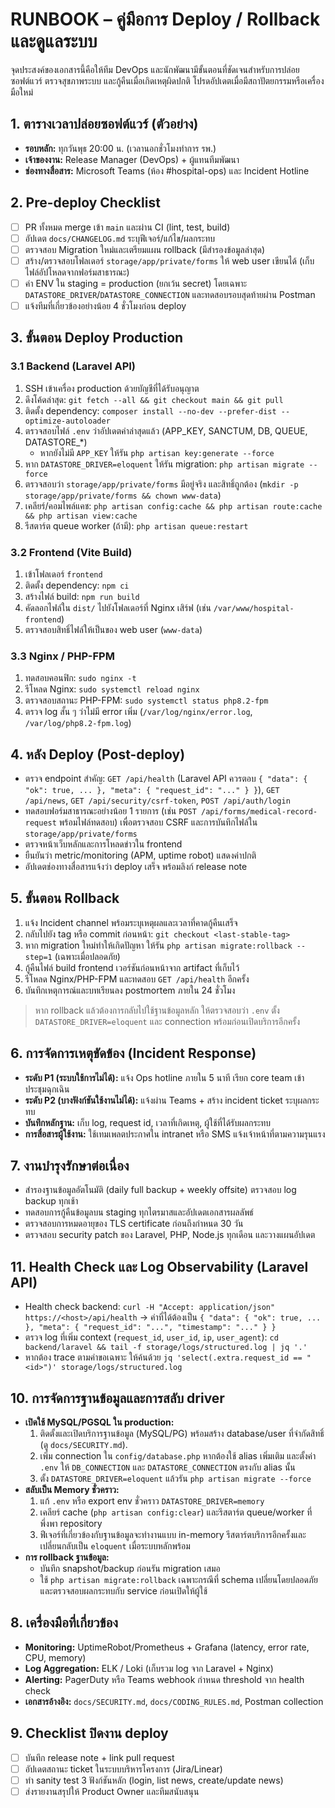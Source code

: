﻿# RUNBOOK – คู่มือการ Deploy / Rollback และดูแลระบบ

จุดประสงค์ของเอกสารนี้คือให้ทีม DevOps และนักพัฒนามีขั้นตอนที่ชัดเจนสำหรับการปล่อยซอฟต์แวร์ ตรวจสุขภาพระบบ และกู้คืนเมื่อเกิดเหตุผิดปกติ โปรดอัปเดตเมื่อมีสถาปัตยกรรมหรือเครื่องมือใหม่

## 1. ตารางเวลาปล่อยซอฟต์แวร์ (ตัวอย่าง)
- **รอบหลัก:** ทุกวันพุธ 20:00 น. (เวลานอกชั่วโมงทำการ รพ.)
- **เจ้าของงาน:** Release Manager (DevOps) + ผู้แทนทีมพัฒนา
- **ช่องทางสื่อสาร:** Microsoft Teams (ห้อง #hospital-ops) และ Incident Hotline

## 2. Pre-deploy Checklist
- [ ] PR ทั้งหมด merge เข้า `main` และผ่าน CI (lint, test, build)
- [ ] อัปเดต `docs/CHANGELOG.md` ระบุฟีเจอร์/แก้ไข/ผลกระทบ
- [ ] ตรวจสอบ Migration ใหม่และเตรียมแผน rollback (มีสำรองข้อมูลล่าสุด)
- [ ] สร้าง/ตรวจสอบโฟลเดอร์ `storage/app/private/forms` ให้ web user เขียนได้ (เก็บไฟล์อัปโหลดจากฟอร์มสาธารณะ)
- [ ] ค่า ENV ใน staging = production (ยกเว้น secret) โดยเฉพาะ `DATASTORE_DRIVER`/`DATASTORE_CONNECTION` และทดสอบรอบสุดท้ายผ่าน Postman
- [ ] แจ้งทีมที่เกี่ยวข้องอย่างน้อย 4 ชั่วโมงก่อน deploy

## 3. ขั้นตอน Deploy Production

### 3.1 Backend (Laravel API)
1. SSH เข้าเครื่อง production ด้วยบัญชีที่ได้รับอนุญาต
2. ดึงโค้ดล่าสุด: `git fetch --all && git checkout main && git pull`
3. ติดตั้ง dependency: `composer install --no-dev --prefer-dist --optimize-autoloader`
4. ตรวจสอบไฟล์ `.env` ว่าอัปเดตค่าล่าสุดแล้ว (APP_KEY, SANCTUM, DB, QUEUE, DATASTORE\_*)
   - หากยังไม่มี `APP_KEY` ให้รัน `php artisan key:generate --force`
5. หาก `DATASTORE_DRIVER=eloquent` ให้รัน migration: `php artisan migrate --force`
6. ตรวจสอบว่า `storage/app/private/forms` มีอยู่จริง และสิทธิ์ถูกต้อง (`mkdir -p storage/app/private/forms && chown www-data`) 
7. เคลียร์/คอมไพล์แคช: `php artisan config:cache && php artisan route:cache && php artisan view:cache`
8. รีสตาร์ต queue worker (ถ้ามี): `php artisan queue:restart`

### 3.2 Frontend (Vite Build)
1. เข้าโฟลเดอร์ `frontend`
2. ติดตั้ง dependency: `npm ci`
3. สร้างไฟล์ build: `npm run build`
4. คัดลอกไฟล์ใน `dist/` ไปยังโฟลเดอร์ที่ Nginx เสิร์ฟ (เช่น `/var/www/hospital-frontend`)
5. ตรวจสอบสิทธิ์ไฟล์ให้เป็นของ web user (`www-data`)

### 3.3 Nginx / PHP-FPM
1. ทดสอบคอนฟิก: `sudo nginx -t`
2. รีโหลด Nginx: `sudo systemctl reload nginx`
3. ตรวจสอบสถานะ PHP-FPM: `sudo systemctl status php8.2-fpm`
4. ตรวจ log สั้น ๆ ว่าไม่มี error เพิ่ม (`/var/log/nginx/error.log`, `/var/log/php8.2-fpm.log`)

## 4. หลัง Deploy (Post-deploy)
- ตรวจ endpoint สำคัญ: `GET /api/health` (Laravel API ควรตอบ `{ "data": { "ok": true, ... }, "meta": { "request_id": "..." } }`), `GET /api/news`, `GET /api/security/csrf-token`, `POST /api/auth/login`
- ทดสอบฟอร์มสาธารณะอย่างน้อย 1 รายการ (เช่น `POST /api/forms/medical-record-request` พร้อมไฟล์ทดสอบ) เพื่อตรวจสอบ CSRF และการบันทึกไฟล์ใน `storage/app/private/forms`
- ตรวจหน้าเว็บหลักและการโหลดข่าวใน frontend
- ยืนยันว่า metric/monitoring (APM, uptime robot) แสดงค่าปกติ
- อัปเดตช่องทางสื่อสารแจ้งว่า deploy เสร็จ พร้อมลิงก์ release note

## 5. ขั้นตอน Rollback
1. แจ้ง Incident channel พร้อมระบุเหตุผลและเวลาที่คาดกู้คืนเสร็จ
2. กลับไปยัง tag หรือ commit ก่อนหน้า: `git checkout <last-stable-tag>`
3. หาก migration ใหม่ทำให้เกิดปัญหา ให้รัน `php artisan migrate:rollback --step=1` (เฉพาะเมื่อปลอดภัย)
4. กู้คืนไฟล์ build frontend เวอร์ชันก่อนหน้าจาก artifact ที่เก็บไว้
5. รีโหลด Nginx/PHP-FPM และทดสอบ `GET /api/health` อีกครั้ง
6. บันทึกเหตุการณ์และบทเรียนลง postmortem ภายใน 24 ชั่วโมง

> หาก rollback แล้วต้องการกลับไปใช้ฐานข้อมูลหลัก ให้ตรวจสอบว่า `.env` ตั้ง `DATASTORE_DRIVER=eloquent` และ connection พร้อมก่อนเปิดบริการอีกครั้ง

## 6. การจัดการเหตุขัดข้อง (Incident Response)
- **ระดับ P1 (ระบบใช้การไม่ได้):** แจ้ง Ops hotline ภายใน 5 นาที เรียก core team เข้าประชุมฉุกเฉิน
- **ระดับ P2 (บางฟังก์ชันใช้งานไม่ได้):** แจ้งผ่าน Teams + สร้าง incident ticket ระบุผลกระทบ
- **บันทึกหลักฐาน:** เก็บ log, request id, เวลาที่เกิดเหตุ, ผู้ใช้ที่ได้รับผลกระทบ
- **การสื่อสารผู้ใช้งาน:** ใช้เทมเพลตประกาศใน intranet หรือ SMS แจ้งเจ้าหน้าที่ตามความรุนแรง

## 7. งานบำรุงรักษาต่อเนื่อง
- สำรองฐานข้อมูลอัตโนมัติ (daily full backup + weekly offsite) ตรวจสอบ log backup ทุกเช้า
- ทดสอบการกู้คืนข้อมูลบน staging ทุกไตรมาสและอัปเดตเอกสารผลลัพธ์
- ตรวจสอบการหมดอายุของ TLS certificate ก่อนถึงกำหนด 30 วัน
- ตรวจสอบ security patch ของ Laravel, PHP, Node.js ทุกเดือน และวางแผนอัปเดต

## 11. Health Check และ Log Observability (Laravel API)
- Health check backend: `curl -H "Accept: application/json" https://<host>/api/health` → ค่าที่ได้ต้องเป็น `{ "data": { "ok": true, ... }, "meta": { "request_id": "...", "timestamp": "..." } }`
- ตรวจ log ที่เพิ่ม context (`request_id`, `user_id`, `ip`, `user_agent`): `cd backend/laravel && tail -f storage/logs/structured.log | jq '.'`
- หากต้อง trace ตามคำขอเฉพาะ ให้ค้นด้วย `jq 'select(.extra.request_id == "<id>")' storage/logs/structured.log`

## 10. การจัดการฐานข้อมูลและการสลับ driver
- **เปิดใช้ MySQL/PGSQL ใน production:**
  1. ติดตั้งและเปิดบริการฐานข้อมูล (MySQL/PG) พร้อมสร้าง database/user ที่จำกัดสิทธิ์ (ดู `docs/SECURITY.md`).
  2. เพิ่ม connection ใน `config/database.php` หากต้องใช้ alias เพิ่มเติม และตั้งค่า `.env` ให้ `DB_CONNECTION` และ `DATASTORE_CONNECTION` ตรงกับ alias นั้น
  3. ตั้ง `DATASTORE_DRIVER=eloquent` แล้วรัน `php artisan migrate --force`
- **สลับเป็น Memory ชั่วคราว:**
  1. แก้ `.env` หรือ export env ชั่วคราว `DATASTORE_DRIVER=memory`
  2. เคลียร์ cache (`php artisan config:clear`) และรีสตาร์ต queue/worker ที่พึ่งพา repository
  3. ฟีเจอร์ที่เกี่ยวข้องกับฐานข้อมูลจะทำงานแบบ in-memory รีสตาร์ตบริการอีกครั้งและเปลี่ยนกลับเป็น `eloquent` เมื่อระบบหลักพร้อม
- **การ rollback ฐานข้อมูล:**
  - บันทึก snapshot/backup ก่อนรัน migration เสมอ
  - ใช้ `php artisan migrate:rollback` เฉพาะกรณีที่ schema เปลี่ยนโดยปลอดภัย และตรวจสอบผลกระทบกับ service ก่อนเปิดให้ผู้ใช้

## 8. เครื่องมือที่เกี่ยวข้อง
- **Monitoring:** UptimeRobot/Prometheus + Grafana (latency, error rate, CPU, memory)
- **Log Aggregation:** ELK / Loki (เก็บรวม log จาก Laravel + Nginx)
- **Alerting:** PagerDuty หรือ Teams webhook กำหนด threshold จาก health check
- **เอกสารอ้างอิง:** `docs/SECURITY.md`, `docs/CODING_RULES.md`, Postman collection

## 9. Checklist ปิดงาน deploy
- [ ] บันทึก release note + link pull request
- [ ] อัปเดตสถานะ ticket ในระบบบริหารโครงการ (Jira/Linear)
- [ ] ทำ sanity test 3 ฟังก์ชันหลัก (login, list news, create/update news)
- [ ] ส่งรายงานสรุปให้ Product Owner และทีมสนับสนุน

